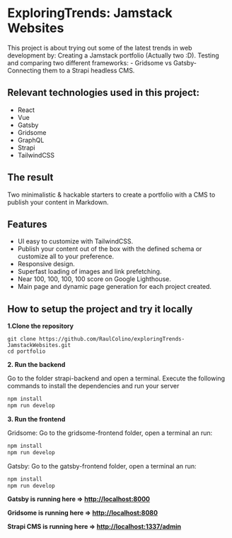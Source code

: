 # ExploringTrends: Jamstack Websites
This project is about trying out some of the latest trends in web development by:
Creating a Jamstack portfolio (Actually two :D). 
Testing and comparing two different frameworks: - Gridsome vs Gatsby- 
Connecting them to a Strapi headless CMS.

## Relevant technologies used in this project:
- React
- Vue
- Gatsby
- Gridsome
- GraphQL
- Strapi
- TailwindCSS

## The result

Two minimalistic & hackable starters to create a portfolio with a CMS to publish your content in Markdown.

## Features
- UI easy to customize with TailwindCSS.
- Publish your content out of the box with the defined schema or customize all to your preference.
- Responsive design.
- Superfast loading of images and link prefetching.
- Near 100, 100, 100, 100 score on Google Lighthouse.
- Main page and dynamic page generation for each project created.

## How to setup the project and try it locally

**1.Clone the repository**

```
git clone https://github.com/RaulColino/exploringTrends-JamstackWebsites.git
cd portfolio
```

**2. Run the backend**

Go to the folder strapi-backend and open a terminal.
Execute the following commands to install the dependencies and run your server

```bash
npm install
npm run develop
```

**3. Run the frontend**

Gridsome:
Go to the gridsome-frontend folder, open a terminal an run:
```bash
npm install
npm run develop
```

Gatsby:
Go to the gatsby-frontend folder, open a terminal an run:
```bash
npm install
npm run develop
```

**Gatsby is running here => [http://localhost:8000](http://localhost:8000)**

**Gridsome is running here => [http://localhost:8080](http://localhost:8080)**

**Strapi CMS is running here => [http://localhost:1337/admin](http://localhost:1337/admin)**




